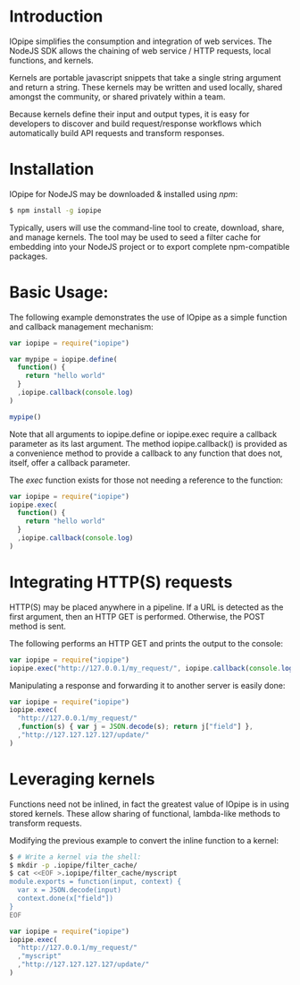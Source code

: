 # Introduction

IOpipe simplifies the consumption and integration of
web services. The NodeJS SDK allows the chaining of 
web service / HTTP requests, local functions, and
kernels.

Kernels are portable javascript snippets that take
a single string argument and return a string. These
kernels may be written and used locally, shared
amongst the community, or shared privately within a team.

Because kernels define their input and output types,
it is easy for developers to discover and build
request/response workflows which automatically build
API requests and transform responses.

# Installation

IOpipe for NodeJS may be downloaded & installed using *npm*:

```bash
$ npm install -g iopipe
```

Typically, users will use the command-line tool to create, download,
share, and manage kernels. The tool may be used to seed a filter cache
for embedding into your NodeJS project or to export complete  npm-compatible
packages.

# Basic Usage:

The following example demonstrates the use of IOpipe as a simple function and callback management mechanism:

```javascript
var iopipe = require("iopipe")

var mypipe = iopipe.define(
  function() {
    return "hello world"
  }
  ,iopipe.callback(console.log)
)

mypipe()
```

Note that all arguments to iopipe.define or iopipe.exec require a callback parameter as its last argument. The method iopipe.callback() is provided as a convenience method to provide a callback to any function that does not, itself, offer a callback parameter.

The *exec* function exists for those not needing a reference to the function:

```javascript
var iopipe = require("iopipe")
iopipe.exec(
  function() {
    return "hello world"
  }
  ,iopipe.callback(console.log)
)
```

# Integrating HTTP(S) requests

HTTP(S) may be placed anywhere in a pipeline. If a URL is detected
as the first argument, then an HTTP GET is performed. Otherwise, the
POST method is sent.

The following performs an HTTP GET and prints the output to the console:

```javascript
var iopipe = require("iopipe")
iopipe.exec("http://127.0.0.1/my_request/", iopipe.callback(console.log))
```

Manipulating a response and forwarding it to another server is easily done:

```javascript
var iopipe = require("iopipe")
iopipe.exec(
  "http://127.0.0.1/my_request/"
  ,function(s) { var j = JSON.decode(s); return j["field"] },
  ,"http://127.127.127.127/update/"
)
```

# Leveraging kernels

Functions need not be inlined, in fact the greatest value of IOpipe
is in using stored kernels. These allow sharing of functional,
lambda-like methods to transform requests.

Modifying the previous example to convert the inline function to a kernel:

```bash
$ # Write a kernel via the shell:
$ mkdir -p .iopipe/filter_cache/
$ cat <<EOF >.iopipe/filter_cache/myscript
module.exports = function(input, context) {
  var x = JSON.decode(input)
  context.done(x["field"])
}
EOF
```

```javascript
var iopipe = require("iopipe")
iopipe.exec(
  "http://127.0.0.1/my_request/"
  ,"myscript"
  ,"http://127.127.127.127/update/"
)
```
